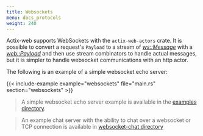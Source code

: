 ```yaml
---
title: Websockets
menu: docs_protocols
weight: 240
---
```


Actix-web supports WebSockets with the `actix-web-actors` crate. It is possible to convert a request's `Payload` to a stream of [_ws::Message_][message] with a [_web::Payload_][payload] and then use stream combinators to handle actual messages, but it is simpler to handle websocket communications with an http actor.

The following is an example of a simple websocket echo server:

{{< include-example example="websockets" file="main.rs" section="websockets" >}}

> A simple websocket echo server example is available in the [examples directory][examples].

> An example chat server with the ability to chat over a websocket or TCP connection is available in [websocket-chat directory][chat]

[message]: https://docs.rs/actix-web-actors/2/actix_web_actors/ws/enum.Message.html
[payload]: https://docs.rs/actix-web/3/actix_web/web/struct.Payload.html
[examples]: https://github.com/actix/examples/tree/master/websockets/websocket
[chat]: https://github.com/actix/examples/tree/master/websockets/chat
